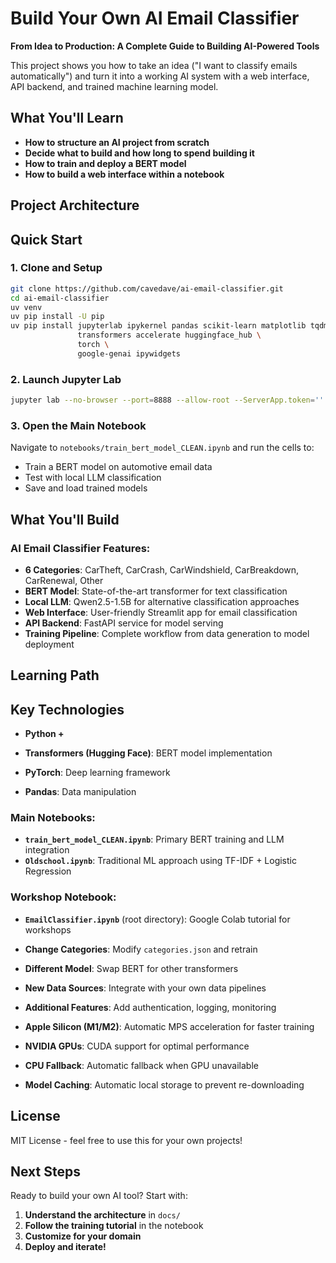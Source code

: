 # Build Your Own AI Email Classifier

**From Idea to Production: A Complete Guide to Building AI-Powered Tools**

This project shows you how to take an idea ("I want to classify emails automatically") and turn it into a working AI system with a web interface, API backend, and trained machine learning model.

## What You'll Learn

- **How to structure an AI project from scratch**
- **Decide what to build and how long to spend building it**
- **How to train and deploy a BERT model**
- **How to build a web interface within a notebook**

## Project Architecture


## Quick Start

### 1. Clone and Setup
```bash
git clone https://github.com/cavedave/ai-email-classifier.git
cd ai-email-classifier
uv venv
uv pip install -U pip
uv pip install jupyterlab ipykernel pandas scikit-learn matplotlib tqdm \
               transformers accelerate huggingface_hub \
               torch \
               google-genai ipywidgets

```

### 2. Launch Jupyter Lab
```bash
jupyter lab --no-browser --port=8888 --allow-root --ServerApp.token='' --ServerApp.password=''
```

### 3. Open the Main Notebook
Navigate to `notebooks/train_bert_model_CLEAN.ipynb` and run the cells to:
- Train a BERT model on automotive email data
- Test with local LLM classification
- Save and load trained models

##  What You'll Build

### **AI Email Classifier Features:**
- **6 Categories**: CarTheft, CarCrash, CarWindshield, CarBreakdown, CarRenewal, Other
- **BERT Model**: State-of-the-art transformer for text classification
- **Local LLM**: Qwen2.5-1.5B for alternative classification approaches
- **Web Interface**: User-friendly Streamlit app for email classification
- **API Backend**: FastAPI service for model serving
- **Training Pipeline**: Complete workflow from data generation to model deployment

## Learning Path


## Key Technologies

- **Python +**
- **Transformers (Hugging Face)**: BERT model implementation
- **PyTorch**: Deep learning framework


- **Pandas**: Data manipulation


### **Main Notebooks:**
- **`train_bert_model_CLEAN.ipynb`**: Primary BERT training and LLM integration
- **`Oldschool.ipynb`**: Traditional ML approach using TF-IDF + Logistic Regression

### **Workshop Notebook:**
- **`EmailClassifier.ipynb`** (root directory): Google Colab tutorial for workshops

- **Change Categories**: Modify `categories.json` and retrain
- **Different Model**: Swap BERT for other transformers
- **New Data Sources**: Integrate with your own data pipelines
- **Additional Features**: Add authentication, logging, monitoring

- **Apple Silicon (M1/M2)**: Automatic MPS acceleration for faster training
- **NVIDIA GPUs**: CUDA support for optimal performance
- **CPU Fallback**: Automatic fallback when GPU unavailable
- **Model Caching**: Automatic local storage to prevent re-downloading

## License

MIT License - feel free to use this for your own projects!

## Next Steps

Ready to build your own AI tool? Start with:
1. **Understand the architecture** in `docs/`
2. **Follow the training tutorial** in the notebook
3. **Customize for your domain**
4. **Deploy and iterate!**

